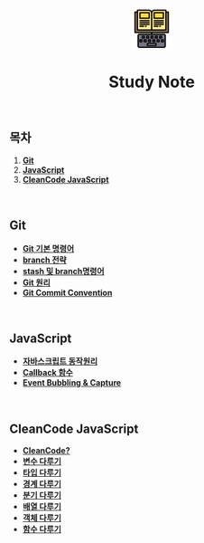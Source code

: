 <div align="center">
  <br />
  <img src="./images/study.png" alt="study 이미지" width="70px" />
  <br />
  <h1>Study Note</h1>
  <br />
</div>

## 목차

1. [**Git**](#Git)
2. [**JavaScript**](#javascript)
3. [**CleanCode JavaScript**](#cleancode-javascript)

<br/>

## Git

- [**Git 기본 명령어**](https://github.com/LEEJINTAEK/StudyNote/blob/master/Git/Git%20%EA%B8%B0%EB%B3%B8%20%EB%AA%85%EB%A0%B9%EC%96%B4.md)
- [**branch 전략**](https://github.com/LEEJINTAEK/StudyNote/blob/master/Git/Git%20branch.md)
- [**stash 및 branch명령어**](https://github.com/LEEJINTAEK/StudyNote/blob/master/Git/Git%20stash%20%EB%B0%8F%20branch%20%EB%AA%85%EB%A0%B9%EC%96%B4.md)
- [**Git 원리**](https://github.com/LEEJINTAEK/StudyNote/blob/master/Git/Git%20%EC%9B%90%EB%A6%AC.md)
- [**Git Commit Convention**](https://github.com/LEEJINTAEK/StudyNote/blob/master/Git/Git%20commit%20convention.md)

<br />

## JavaScript

- [**자바스크립트 동작원리**](./JS/%EC%9E%90%EB%B0%94%EC%8A%A4%ED%81%AC%EB%A6%BD%ED%8A%B8%20%EB%8F%99%EC%9E%91%EC%9B%90%EB%A6%AC.md)
- [**Callback 함수**](./JS/Callback.md)
- [**Event Bubbling & Capture**](./JS/%EB%B2%84%EB%B8%94%EB%A7%81%EC%BA%A1%EC%B2%98.md)

<br />

## CleanCode JavaScript

- [**CleanCode?**](./CleanCodeJs/CleanCode%EB%93%A4%EC%96%B4%EA%B0%80%EA%B8%B0.md)
- [**변수 다루기**](./CleanCodeJs/%EB%B3%80%EC%88%98%EB%8B%A4%EB%A3%A8%EA%B8%B0.md)
- [**타입 다루기**](./CleanCodeJs/%ED%83%80%EC%9E%85%EB%8B%A4%EB%A3%A8%EA%B8%B0.md)
- [**경계 다루기**](./CleanCodeJs/%EA%B2%BD%EA%B3%84%EB%8B%A4%EB%A3%A8%EA%B8%B0.md)
- [**분기 다루기**](./CleanCodeJs/%EB%B6%84%EA%B8%B0%EB%8B%A4%EB%A3%A8%EA%B8%B0.md)
- [**배열 다루기**](./CleanCodeJs/%EB%B0%B0%EC%97%B4%EB%8B%A4%EB%A3%A8%EA%B8%B0.md)
- [**객체 다루기**](./CleanCodeJs/%EA%B0%9D%EC%B2%B4%20%EB%8B%A4%EB%A3%A8%EA%B8%B0.md)
- [**함수 다루기**](./CleanCodeJs/%ED%95%A8%EC%88%98%EB%8B%A4%EB%A3%A8%EA%B8%B0.md)
